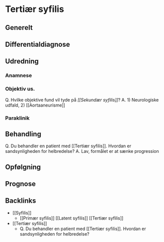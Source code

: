 # Tertiær syfilis
## Generelt


## Differentialdiagnose


## Udredning
### Anamnese

### Objektiv us.
Q. Hvilke objektive fund vil tyde på *[[Sekundær syfilis]]*? 
A. 1) Neurologiske udfald, 2) [[Aortaaneurisme]]

### Paraklinik

## Behandling
Q. Du behandler en patient med [[Tertiær syfilis]]. Hvordan er sandsynligheden for helbredelse?
A. Lav, formålet er at sænke progression

## Opfølgning


## Prognose

## Backlinks
* [[Syfilis]]
	* [[Primær syfilis]]
[[Latent syfilis]]
[[Tertiær syfilis]]
* [[Tertiær syfilis]]
	* Q. Du behandler en patient med [[Tertiær syfilis]]. Hvordan er sandsynligheden for helbredelse?

<!-- #anki/tag/med/Infectious #anki/deck/Medicine #anki/tag/med/GP -->

<!-- {BearID:B02169EE-BB55-43D0-9754-BF0C46A33243-906-0000184BB29EF722} -->
